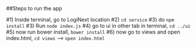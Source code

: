 ##Steps to run the app

#1) Inside terminal, go to LogiNext location
#2) `cd service`
#3) do `npm install` 
#3) Run `node index.js`
#4) go to ui in other tab in terminal, `cd ../ui`
#5) now run bower install, `bower install`
#6) now go to views and open index.html, `cd views` --> `open index.html`